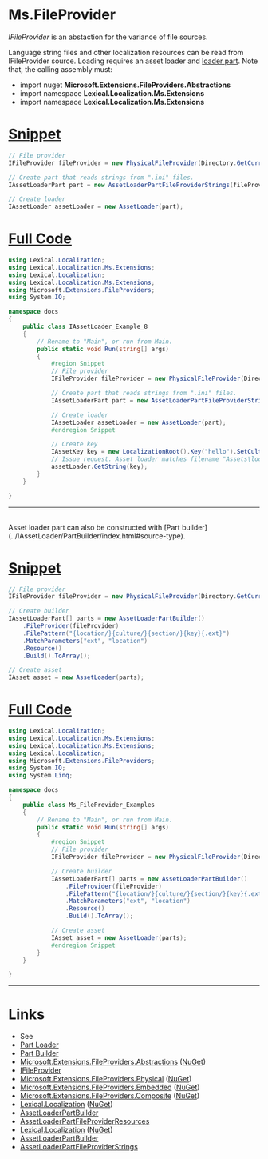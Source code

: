 # Ms.FileProvider
*IFileProvider* is an abstaction for the variance of file sources.

Language string files and other localization resources can be read from IFileProvider source.
Loading requires an asset loader and 
[loader part](../IAssetLoader/PartClasses/index.html#file-provider). Note that, the calling assembly must:
* import nuget **Microsoft.Extensions.FileProviders.Abstractions**
* import namespace **Lexical.Localization.Ms.Extensions** 
* import namespace **Lexical.Localization.Ms.Extensions**

# [Snippet](#tab/snippet-1)

```csharp
// File provider
IFileProvider fileProvider = new PhysicalFileProvider(Directory.GetCurrentDirectory());

// Create part that reads strings from ".ini" files.
IAssetLoaderPart part = new AssetLoaderPartFileProviderStrings(fileProvider, @"Assets\localization{-culture}.ini", AssetFileConstructors.Ini);

// Create loader
IAssetLoader assetLoader = new AssetLoader(part);
```
# [Full Code](#tab/full-1)

```csharp
using Lexical.Localization;
using Lexical.Localization.Ms.Extensions;
using Lexical.Localization;
using Lexical.Localization.Ms.Extensions;
using Microsoft.Extensions.FileProviders;
using System.IO;

namespace docs
{
    public class IAssetLoader_Example_8
    {
        // Rename to "Main", or run from Main.
        public static void Run(string[] args)
        {
            #region Snippet
            // File provider
            IFileProvider fileProvider = new PhysicalFileProvider(Directory.GetCurrentDirectory());

            // Create part that reads strings from ".ini" files.
            IAssetLoaderPart part = new AssetLoaderPartFileProviderStrings(fileProvider, @"Assets\localization{-culture}.ini", AssetFileConstructors.Ini);

            // Create loader
            IAssetLoader assetLoader = new AssetLoader(part);
            #endregion Snippet

            // Create key
            IAssetKey key = new LocalizationRoot().Key("hello").SetCulture("de");
            // Issue request. Asset loader matches filename "Assets\localization-de.ini".
            assetLoader.GetString(key);
        }
    }

}

```
***

<br/>
Asset loader part can also be constructed with 
[Part builder](../IAssetLoader/PartBuilder/index.html#source-type).

# [Snippet](#tab/snippet-2)

```csharp
// File provider
IFileProvider fileProvider = new PhysicalFileProvider(Directory.GetCurrentDirectory());

// Create builder
IAssetLoaderPart[] parts = new AssetLoaderPartBuilder()
    .FileProvider(fileProvider)
    .FilePattern("{location/}{culture/}{section/}{key}{.ext}")
    .MatchParameters("ext", "location")
    .Resource()
    .Build().ToArray();

// Create asset
IAsset asset = new AssetLoader(parts);
```
# [Full Code](#tab/full-2)

```csharp
using Lexical.Localization;
using Lexical.Localization.Ms.Extensions;
using Lexical.Localization.Ms.Extensions;
using Lexical.Localization;
using Microsoft.Extensions.FileProviders;
using System.IO;
using System.Linq;

namespace docs
{
    public class Ms_FileProvider_Examples
    {
        // Rename to "Main", or run from Main.
        public static void Run(string[] args)
        {
            #region Snippet
            // File provider
            IFileProvider fileProvider = new PhysicalFileProvider(Directory.GetCurrentDirectory());

            // Create builder
            IAssetLoaderPart[] parts = new AssetLoaderPartBuilder()
                .FileProvider(fileProvider)
                .FilePattern("{location/}{culture/}{section/}{key}{.ext}")
                .MatchParameters("ext", "location")
                .Resource()
                .Build().ToArray();

            // Create asset
            IAsset asset = new AssetLoader(parts);
            #endregion Snippet
        }
    }

}

```
***



# Links
* See
 * [Part Loader](../IAssetLoader/PartClasses/index.html#file-provider)
 * [Part Builder](../IAssetLoader/PartBuilder/index.html#source-type)
* [Microsoft.Extensions.FileProviders.Abstractions](https://github.com/aspnet/Extensions/tree/master/src/FileProviders/Abstractions/src) ([NuGet](https://www.nuget.org/packages/Microsoft.Extensions.FileProviders.Abstractions/))
 * [IFileProvider](https://github.com/aspnet/Extensions/blob/master/src/FileProviders/Abstractions/src/IFileProvider.cs)
* [Microsoft.Extensions.FileProviders.Physical](https://github.com/aspnet/Extensions/tree/master/src/FileProviders/Physical/src) ([NuGet](https://www.nuget.org/packages/Microsoft.Extensions.FileProviders.Physical/))
* [Microsoft.Extensions.FileProviders.Embedded](https://github.com/aspnet/Extensions/tree/master/src/FileProviders/Embedded/src) ([NuGet](https://www.nuget.org/packages/Microsoft.Extensions.FileProviders.Embedded/))
* [Microsoft.Extensions.FileProviders.Composite](https://github.com/aspnet/Extensions/tree/master/src/FileProviders/Composite/src) ([NuGet](https://www.nuget.org/packages/Microsoft.Extensions.FileProviders.Composite/))
* [Lexical.Localization](https://github.com/tagcode/Lexical.Localization/tree/master/Lexical.Localization) ([NuGet](https://www.nuget.org/packages/Lexical.Localization/))
 * [AssetLoaderPartBuilder](https://github.com/tagcode/Lexical.Localization/blob/master/Lexical.Localization/Ms.Extensions/FileProvider/AssetLoaderPartBuilder.cs)
 * [AssetLoaderPartFileProviderResources](https://github.com/tagcode/Lexical.Localization/blob/master/Lexical.Localization/Localization/Ms.Extensions/FileProvider/AssetLoaderPartFileProviderResources.cs)
* [Lexical.Localization](https://github.com/tagcode/Lexical.Localization/tree/master/Lexical.Localization) ([NuGet](https://www.nuget.org/packages/Lexical.Localization/))
 * [AssetLoaderPartBuilder](https://github.com/tagcode/Lexical.Localization/blob/master/Lexical.Localization/Localization/Ms.Extensions/FileProvider/AssetLoaderPartBuilder.cs)
 * [AssetLoaderPartFileProviderStrings](https://github.com/tagcode/Lexical.Localization/blob/master/Lexical.Localization/Localization/Ms.Extensions/FileProvider/AssetLoaderPartFileProviderStrings.cs)
